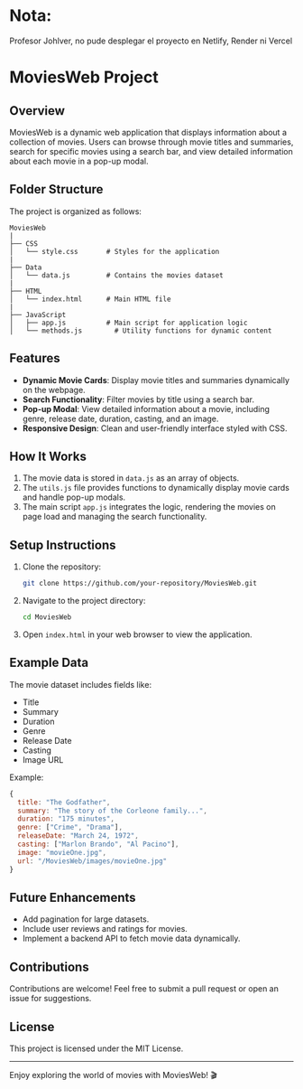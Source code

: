 # Nota: 
Profesor Johlver, no pude desplegar el proyecto en Netlify, Render ni Vercel

# MoviesWeb Project

## Overview
MoviesWeb is a dynamic web application that displays information about a collection of movies. Users can browse through movie titles and summaries, search for specific movies using a search bar, and view detailed information about each movie in a pop-up modal.

## Folder Structure
The project is organized as follows:

```
MoviesWeb
|
├── CSS
│   └── style.css       # Styles for the application
|
├── Data
│   └── data.js         # Contains the movies dataset
|
├── HTML
│   └── index.html      # Main HTML file
|
├── JavaScript
│   ├── app.js          # Main script for application logic
│   └── methods.js        # Utility functions for dynamic content
```

## Features
- **Dynamic Movie Cards**: Display movie titles and summaries dynamically on the webpage.
- **Search Functionality**: Filter movies by title using a search bar.
- **Pop-up Modal**: View detailed information about a movie, including genre, release date, duration, casting, and an image.
- **Responsive Design**: Clean and user-friendly interface styled with CSS.

## How It Works
1. The movie data is stored in `data.js` as an array of objects.
2. The `utils.js` file provides functions to dynamically display movie cards and handle pop-up modals.
3. The main script `app.js` integrates the logic, rendering the movies on page load and managing the search functionality.

## Setup Instructions
1. Clone the repository:
   ```bash
   git clone https://github.com/your-repository/MoviesWeb.git
   ```
2. Navigate to the project directory:
   ```bash
   cd MoviesWeb
   ```
3. Open `index.html` in your web browser to view the application.

## Example Data
The movie dataset includes fields like:
- Title
- Summary
- Duration
- Genre
- Release Date
- Casting
- Image URL

Example:
```javascript
{
  title: "The Godfather",
  summary: "The story of the Corleone family...",
  duration: "175 minutes",
  genre: ["Crime", "Drama"],
  releaseDate: "March 24, 1972",
  casting: ["Marlon Brando", "Al Pacino"],
  image: "movieOne.jpg",
  url: "/MoviesWeb/images/movieOne.jpg"
}
```

## Future Enhancements
- Add pagination for large datasets.
- Include user reviews and ratings for movies.
- Implement a backend API to fetch movie data dynamically.

## Contributions
Contributions are welcome! Feel free to submit a pull request or open an issue for suggestions.

## License
This project is licensed under the MIT License.

---

Enjoy exploring the world of movies with MoviesWeb! 🎬

